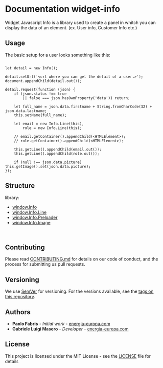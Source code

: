# Documentation widget-info

Widget Javascript Info is a library used to create a panel in whitch you can display the data of an element. (ex. User info, Customer Info etc.)

## Usage

The basic setup for a user looks something like this:

```

let detail = new Info();

detail.setUrl('<url where you can get the detail of a user.>');
document.appendChild(detail.out());

detail.request(function (json) {
    if (json.status !== true
        || false === json.hasOwnProperty('data')) return;

    let full_name = json.data.firstname + String.fromCharCode(32) + json.data.lastname;
    this.setName(full_name);

    let email = new Info.Line(this),
        role = new Info.Line(this);

    // email.getContainer().appendChild(<HTMLElement>);
    // role.getContainer().appendChild(<HTMLElement>);

    this.getLine().appendChild(email.out());
    this.getLine().appendChild(role.out());

    if (null !== json.data.picture) this.getImage().set(json.data.picture);
});

```

## Structure

library:
- [window.Info](https://github.com/energia-source/widget-info/tree/main/lib)
- [window.Info.Line](https://github.com/energia-source/widget-info/tree/main/lib)
- [window.Info.Preloader](https://github.com/energia-source/widget-info/tree/main/lib)
- [window.Info.Image](https://github.com/energia-source/widget-info/tree/main/lib)

<br>

## Contributing

Please read [CONTRIBUTING.md](https://github.com/energia-source/widget-info/blob/main/CONTRIBUTING.md) for details on our code of conduct, and the process for submitting us pull requests.

## Versioning

We use [SemVer](https://semver.org/) for versioning. For the versions available, see the [tags on this repository](https://github.com/energia-source/widget-info/tags). 

## Authors

* **Paolo Fabris** - *Initial work* - [energia-europa.com](https://www.energia-europa.com/)
* **Gabriele Luigi Masero** - *Developer* - [energia-europa.com](https://www.energia-europa.com/)

## License

This project is licensed under the MIT License - see the [LICENSE](LICENSE) file for details